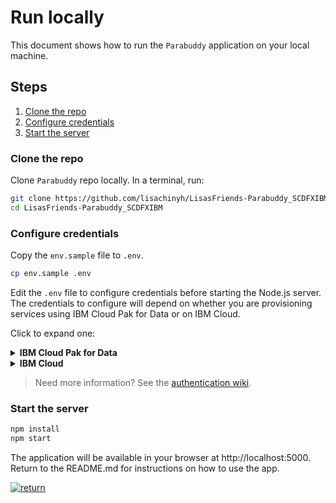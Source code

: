 # Run locally

This document shows how to run the `Parabuddy` application on your local machine.

## Steps

1. [Clone the repo](#clone-the-repo)
1. [Configure credentials](#configure-credentials)
1. [Start the server](#start-the-server)

### Clone the repo

Clone `Parabuddy` repo locally. In a terminal, run:

```bash
git clone https://github.com/lisachinyh/LisasFriends-Parabuddy_SCDFXIBM.git
cd LisasFriends-Parabuddy_SCDFXIBM
```

### Configure credentials

Copy the `env.sample` file to `.env`.

```bash
cp env.sample .env
```

Edit the `.env` file to configure credentials before starting the Node.js server.
The credentials to configure will depend on whether you are provisioning services using IBM Cloud Pak for Data or on IBM Cloud.
 
Click to expand one:

<details><summary><b>IBM Cloud Pak for Data</b></summary>
<p>

For the **Speech to Text** service, the following settings are needed:

* Set <b>SPEECH_TO_TEXT_AUTH_TYPE</b> to <b>cp4d</b>
* Provide the <b>SPEECH_TO_TEXT_URL</b>, <b>SPEECH_TO_TEXT_USERNAME</b> and <b>SPEECH_TO_TEXT_PASSWORD</b> collected in the previous step.
* For the <b>SPEECH_TO_TEXT_AUTH_URL</b> use the base fragment of your URL including the host and port. <i>I.e. https://{cpd_cluster_host}{:port}</i>.
* If your CPD installation is using a self-signed certificate, you need to disable SSL verification with <b>SPEECH_TO_TEXT_AUTH_DISABLE_SSL</b> set to true. You might also need to use browser-specific steps to ignore certificate errors (try browsing to the AUTH_URL). Disable SSL only if absolutely necessary, and take steps to enable SSL as soon as possible.
* Make sure the examples for IBM Cloud and bearer token auth are commented out (or removed).

```bash
#----------------------------------------------------------
# IBM Cloud Pak for Data (username and password)
#
# If your services are running on IBM Cloud Pak for Data,
# uncomment and configure these.
# Remove or comment out the IBM Cloud section.
#----------------------------------------------------------

SPEECH_TO_TEXT_AUTH_TYPE=cp4d
SPEECH_TO_TEXT_URL=https://{cpd_cluster_host}{:port}/speech-to-text/{release}/instances/{instance_id}/api
SPEECH_TO_TEXT_AUTH_URL=https://{cpd_cluster_host}{:port}
SPEECH_TO_TEXT_USERNAME=<add_speech-to-text_username>
SPEECH_TO_TEXT_PASSWORD=<add_speech-to-text_password>
# If you use a self-signed certificate, you need to disable SSL verification.
# This is not secure and not recommended.
# SPEECH_TO_TEXT_AUTH_DISABLE_SSL=true
```

</p>
</details>

<details><summary><b>IBM Cloud</b></summary>
<p>

For the Speech to Text service, the following settings are needed:

* Set <b>SPEECH_TO_TEXT_AUTH_TYPE</b> to <b>iam</b>
* Provide the <b>SPEECH_TO_TEXT_URL</b> and <b>SPEECH_TO_TEXT_APIKEY</b> collected in the previous step.
* Make sure the examples for IBM Cloud Pak for Data and bearer token auth are commented out (or removed).
<p>

```bash
#----------------------------------------------------------
# IBM Cloud
#
# If your services are running on IBM Cloud,
# uncomment and configure these.
# Remove or comment out the IBM Cloud Pak for Data sections.
#----------------------------------------------------------

SPEECH_TO_TEXT_AUTH_TYPE=iam
SPEECH_TO_TEXT_APIKEY=<add_speech-to-text_apikey>
SPEECH_TO_TEXT_URL=<add_speech-to-text_url>
```

</p>
</details>

> Need more information? See the [authentication wiki](https://github.com/IBM/node-sdk-core/blob/master/AUTHENTICATION.md).

### Start the server

```bash
npm install
npm start
```

The application will be available in your browser at http://localhost:5000.  Return to the README.md for instructions on how to use the app.

[![return](https://raw.githubusercontent.com/IBM/pattern-utils/master/deploy-buttons/return.png)](../../README.md#3-use-the-app)